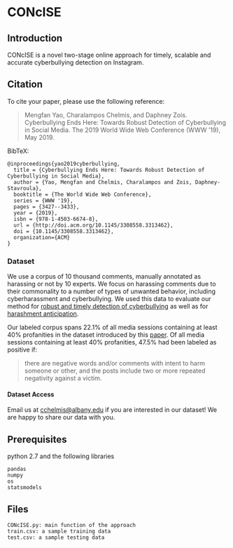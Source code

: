 # CONcISE
## Introduction
CONcISE is a novel two-stage online approach for timely, scalable and accurate cyberbullying detection on Instagram.

## Citation
To cite your paper, please use the following reference:
> Mengfan Yao, Charalampos Chelmis, and Daphney Zois. Cyberbullying Ends Here: Towards Robust Detection of Cyberbullying in Social Media. The 2019 World Wide Web Conference (WWW ’19), May 2019.

BibTeX:
``` 
@inproceedings{yao2019cyberbullying,
  title = {Cyberbullying Ends Here: Towards Robust Detection of Cyberbullying in Social Media},
  author = {Yao, Mengfan and Chelmis, Charalampos and Zois, Daphney-Stavroula},
  booktitle = {The World Wide Web Conference},
  series = {WWW '19},
  pages = {3427--3433},
  year = {2019},
  isbn = {978-1-4503-6674-8},
  url = {http://doi.acm.org/10.1145/3308558.3313462},
  doi = {10.1145/3308558.3313462},
  organization={ACM}
}
```

### Dataset
We use a corpus of 10 thousand comments, manually annotated as harassing or not by 10 experts. We focus on harassing comments due to their commonality to a number of types of unwanted behavior, including cyberharassment and cyberbullying. We used this data to evaluate our method for [robust and timely detection of cyberbullying](https://dl.acm.org/citation.cfm?id=3313462) as well as for [harashment anticipation](https://doi.org/10.1145/3292522.3326024).

Our labeled corpus spans 22.1% of all media sessions containing at least 40% profanities in the dataset introduced by this [paper](https://dl.acm.org/citation.cfm?id=3192424.3192459). Of all media sessions containing at least 40% profanities, 47.5% had been labeled as positive if:
> there are negative words and/or comments with intent to harm someone or other, and the posts include two or more repeated negativity against a victim.

#### Dataset Access
Email us at cchelmis@albany.edu if you are interested in our dataset! We are happy to share our data with you.

## Prerequisites
python 2.7 and the following libraries
```
pandas
numpy
os
statsmodels
```

## Files
```
CONcISE.py: main function of the approach
train.csv: a sample training data 
test.csv: a sample testing data
```
